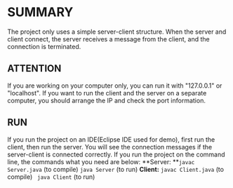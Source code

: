 # SUMMARY

The project only uses a simple server-client structure. When the server and client connect, the server receives a message from the client, and the connection is terminated.

## ATTENTION

If you are working on your computer only, you can run it with "127.0.0.1" or "localhost". If you want to run the client and the server on a separate computer, you should arrange the IP and check the port information.

## RUN

If you run the project on an IDE(Eclipse IDE used for demo), first run the client, then run the server. You will see the connection messages if the server-client is connected correctly. 
If you run the project on the command line, the commands what you need are below:
**Server: **``javac Server.java`` (to compile)
              ``java Server`` (to run)
**Client:** ``javac Client.java`` (to compile)
              `` java Client`` (to run)